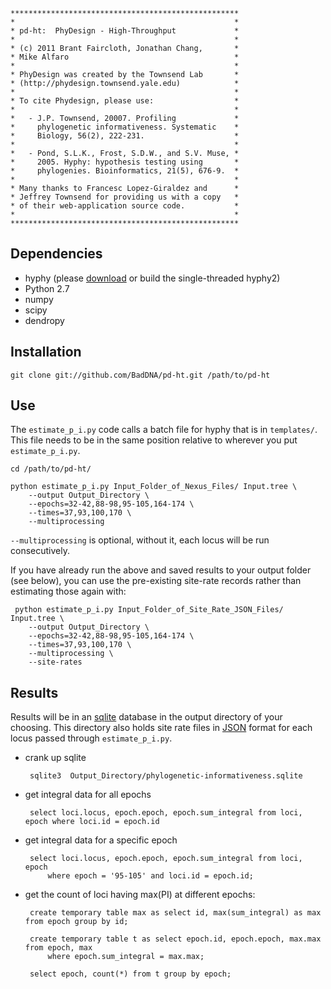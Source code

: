     ***************************************************
    *                                                 *
    * pd-ht:  PhyDesign - High-Throughput             *
    *                                                 *
    * (c) 2011 Brant Faircloth, Jonathan Chang,       *
    * Mike Alfaro                                     *
    *                                                 *
    * PhyDesign was created by the Townsend Lab       *
    * (http://phydesign.townsend.yale.edu)            *
    *                                                 *
    * To cite Phydesign, please use:                  *
    *                                                 *
    *   - J.P. Townsend, 20007. Profiling             *
    *     phylogenetic informativeness. Systematic    *
    *     Biology, 56(2), 222-231.                    *
    *                                                 *
    *   - Pond, S.L.K., Frost, S.D.W., and S.V. Muse, *
    *     2005. Hyphy: hypothesis testing using       *
    *     phylogenies. Bioinformatics, 21(5), 676-9.  *
    *                                                 *
    * Many thanks to Francesc Lopez-Giraldez and      *
    * Jeffrey Townsend for providing us with a copy   *
    * of their web-application source code.           *
    *                                                 *
    ***************************************************

## Dependencies

 * hyphy (please [download](https://github.com/downloads/BadDNA/pd-ht/hyphy2.osx.gz) or build the single-threaded hyphy2)
 * Python 2.7
 * numpy
 * scipy
 * dendropy

## Installation

    git clone git://github.com/BadDNA/pd-ht.git /path/to/pd-ht

## Use

The `estimate_p_i.py` code calls a batch file for hyphy that is in
`templates/`.  This file needs to be in the same position relative to
wherever you put `estimate_p_i.py`.

    cd /path/to/pd-ht/

    python estimate_p_i.py Input_Folder_of_Nexus_Files/ Input.tree \
        --output Output_Directory \
        --epochs=32-42,88-98,95-105,164-174 \
        --times=37,93,100,170 \
        --multiprocessing

`--multiprocessing` is optional, without it, each locus will be run
consecutively.

If you have already run the above and saved results to your output
folder (see below), you can use the pre-existing site-rate records
rather than estimating those again with:

     python estimate_p_i.py Input_Folder_of_Site_Rate_JSON_Files/ Input.tree \
        --output Output_Directory \
        --epochs=32-42,88-98,95-105,164-174 \
        --times=37,93,100,170 \
        --multiprocessing \
        --site-rates

## Results

Results will be in an [sqlite](http://www.sqlite.org/) database in the
output directory of your choosing.  This directory also holds site rate
files in [JSON](http://www.json.org/) format for each locus passed
through `estimate_p_i.py`.

 * crank up sqlite

        sqlite3  Output_Directory/phylogenetic-informativeness.sqlite

 * get integral data for all epochs

        select loci.locus, epoch.epoch, epoch.sum_integral from loci, epoch where loci.id = epoch.id

 * get integral data for a specific epoch

        select loci.locus, epoch.epoch, epoch.sum_integral from loci, epoch 
            where epoch = '95-105' and loci.id = epoch.id;

 * get the count of loci having max(PI) at different epochs:

        create temporary table max as select id, max(sum_integral) as max from epoch group by id;

        create temporary table t as select epoch.id, epoch.epoch, max.max from epoch, max 
            where epoch.sum_integral = max.max;

        select epoch, count(*) from t group by epoch;
